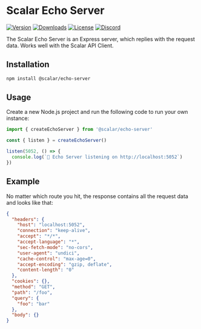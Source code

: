 # Scalar Echo Server

[![Version](https://img.shields.io/npm/v/%40scalar/echo-server)](https://www.npmjs.com/package/@scalar/echo-server)
[![Downloads](https://img.shields.io/npm/dm/%40scalar/echo-server)](https://www.npmjs.com/package/@scalar/echo-server)
[![License](https://img.shields.io/npm/l/%40scalar%2Fecho-server)](https://www.npmjs.com/package/@scalar/echo-server)
[![Discord](https://img.shields.io/discord/1135330207960678410?style=flat&color=5865F2)](https://discord.gg/scalar)

The Scalar Echo Server is an Express server, which replies with the request data. Works well with the Scalar API Client.

## Installation

```bash
npm install @scalar/echo-server
```

## Usage

Create a new Node.js project and run the following code to run your own instance:

```ts
import { createEchoServer } from '@scalar/echo-server'

const { listen } = createEchoServer()

listen(5052, () => {
  console.log(`🔁 Echo Server listening on http://localhost:5052`)
})
```

## Example

No matter which route you hit, the response contains all the request data and looks like that:

```json
{
  "headers": {
    "host": "localhost:5052",
    "connection": "keep-alive",
    "accept": "*/*",
    "accept-language": "*",
    "sec-fetch-mode": "no-cors",
    "user-agent": "undici",
    "cache-control": "max-age=0",
    "accept-encoding": "gzip, deflate",
    "content-length": "0"
  },
  "cookies": {},
  "method": "GET",
  "path": "/foo",
  "query": {
    "foo": "bar"
  },
  "body": {}
}
```
